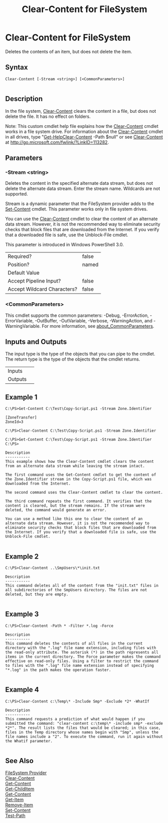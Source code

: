 ﻿---
title: Clear-Content for FileSystem
ms.custom: na
ms.date: 09/30/2014
ms.reviewer: na
ms.suite: na
ms.tgt_pltfrm: na
ms.topic: article
---
# Clear-Content for FileSystem
Deletes the contents of an item, but does not delete the item.  
  
## Syntax  
  
```  
Clear-Content [-Stream <string>] [<CommonParameters>]  
  
```  
  
## Description  
 In the file system, [Clear-Content](..\..\..\Microsoft.PowerShell.Management\Clear-Content.md) clears the content in a file, but does not delete the file. It has no effect on folders.  
  
 Note: This custom cmdlet help file explains how the [Clear-Content](..\..\..\Microsoft.PowerShell.Management\Clear-Content.md) cmdlet works in a file system drive. For information about the [Clear-Content](..\..\..\Microsoft.PowerShell.Management\Clear-Content.md) cmdlet in all drives, type "[Get-Help](..\..\Get-Help.md)[Clear-Content](..\..\..\Microsoft.PowerShell.Management\Clear-Content.md) -Path $null" or see [Clear-Content](..\..\..\Microsoft.PowerShell.Management\Clear-Content.md) at http://go.microsoft.com/fwlink/?LinkID=113282.  
  
## Parameters  
  
### -Stream <string\>  
 Deletes the content in the specified alternate data stream, but does not delete the alternate data stream. Enter the stream name. Wildcards are not supported.  
  
 Stream is a dynamic parameter that the FileSystem provider adds to the [Set-Content](..\..\..\Microsoft.PowerShell.Management\Set-Content.md) cmdlet. This parameter works only in file system drives.  
  
 You can use the [Clear-Content](..\..\..\Microsoft.PowerShell.Management\Clear-Content.md) cmdlet to clear the content of an alternate data stream. However, it is not the recommended way to eliminate security checks that block files that are downloaded from the Internet. If you verify that a downloaded file is safe, use the Unblock-File cmdlet.  
  
 This parameter is introduced in Windows PowerShell 3.0.  
  
|||  
|-|-|  
|Required?|false|  
|Position?|named|  
|Default Value||  
|Accept Pipeline Input?|false|  
|Accept Wildcard Characters?|false|  
  
### <CommonParameters\>  
 This cmdlet supports the common parameters: -Debug, -ErrorAction, -ErrorVariable, -OutBuffer, -OutVariable,  -Verbose, -WarningAction, and -WarningVariable. For more information, see [about_CommonParameters](..\..\About\about_CommonParameters.md).  
  
## Inputs and Outputs  
 The input type is the type of the objects that you can pipe to the cmdlet. The return type is the type of the objects that the cmdlet returns.  
  
|||  
|-|-|  
|Inputs||  
|Outputs||  
  
## Example 1  
  
```  
C:\PS>Get-Content C:\Test\Copy-Script.ps1 -Stream Zone.Identifier  
  
[ZoneTransfer]  
ZoneId=3  
  
C:\PS>Clear-Content C:\Test\Copy-Script.ps1 -Stream Zone.Identifier  
  
C:\PS>Get-Content C:\Test\Copy-Script.ps1 -Stream Zone.Identifier  
C:\PS>  
  
Description  
-----------  
This example shows how the Clear-Content cmdlet clears the content from an alternate data stream while leaving the stream intact.  
  
The first command uses the Get-Content cmdlet to get the content of the Zone.Identifier stream in the Copy-Script.ps1 file, which was downloaded from the Internet.  
  
The second command uses the Clear-Content cmdlet to clear the content.   
  
The third command repeats the first command. It verifies that the content is cleared, but the stream remains. If the stream were deleted, the command would generate an error.  
  
You can use a method like this one to clear the content of an alternate data stream. However, it is not the recommended way to eliminate security checks that block files that are downloaded from the Internet. If you verify that a downloaded file is safe, use the Unblock-File cmdlet.  
  
```  
  
## Example 2  
  
```  
C:\PS>Clear-Content ..\SmpUsers\*\init.txt  
  
Description  
-----------  
This command deletes all of the content from the "init.txt" files in all subdirectories of the SmpUsers directory. The files are not deleted, but they are empty.  
  
```  
  
## Example 3  
  
```  
C:\PS>Clear-Content -Path * -Filter *.log -Force  
  
Description  
-----------  
This command deletes the contents of all files in the current directory with the ".log" file name extension, including files with the read-only attribute. The asterisk (*) in the path represents all items in the current directory. The Force parameter makes the command effective on read-only files. Using a filter to restrict the command to files with the ".log" file name extension instead of specifying "*.log" in the path makes the operation faster.  
  
```  
  
## Example 4  
  
```  
C:\PS>Clear-Content c:\Temp\* -Include Smp* -Exclude *2* -WhatIf  
  
Description  
-----------  
This command requests a prediction of what would happen if you submitted the command: "clear-content c:\temp\* -include smp* -exclude *2*". The result lists the files that would be cleared; in this case, files in the Temp directory whose names begin with "Smp", unless the file names include a "2". To execute the command, run it again without the Whatif parameter.  
  
```  
  
## See Also  
 [FileSystem Provider](..\FileSystem-Provider.md)   
 [Clear-Content](..\..\..\Microsoft.PowerShell.Management\Clear-Content.md)   
 [Get-Content](..\..\..\Microsoft.PowerShell.Management\Get-Content.md)   
 [Get-ChildItem](..\..\..\Microsoft.PowerShell.Management\Get-ChildItem.md)   
 [Get-Content](..\..\..\Microsoft.PowerShell.Management\Get-Content.md)   
 [Get-Item](..\..\..\Microsoft.PowerShell.Management\Get-Item.md)   
 [Remove-Item](..\..\..\Microsoft.PowerShell.Management\Remove-Item.md)   
 [Set-Content](..\..\..\Microsoft.PowerShell.Management\Set-Content.md)   
 [Test-Path](..\..\..\Microsoft.PowerShell.Management\Test-Path.md)

